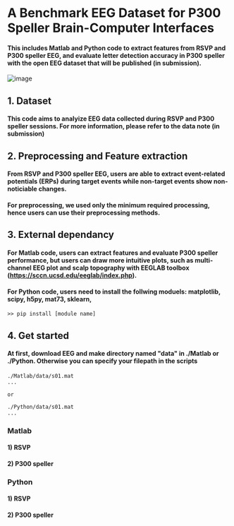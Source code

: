 # A Benchmark EEG Dataset for P300 Speller Brain-Computer Interfaces
 
 #### This includes Matlab and Python code to extract features from RSVP and P300 speller EEG, and evaluate letter detection accuracy in P300 speller with the open EEG dataset that will be published (in submission).
 ![image](https://user-images.githubusercontent.com/34480950/141660475-b262803d-b867-4ff1-ad82-59f5a63b0c69.png)

 
 ## 1. Dataset
 #### This code aims to analyize EEG data collected during RSVP and P300 speller sessions. For more information, please refer to the data note (in submission)
 
 ## 2. Preprocessing and Feature extraction
 #### From RSVP and P300 speller EEG, users are able to extract event-related potentials (ERPs) during target events while non-target events show non-noticiable changes.
 #### For preprocessing, we used only the minimum required processing, hence users can use their preprocessing methods.
 
 ## 3. External dependancy
 #### For Matlab code, users can extract features and evaluate P300 speller performance, but users can draw more intuitive plots, such as multi-channel EEG plot and  scalp topography with EEGLAB toolbox (https://sccn.ucsd.edu/eeglab/index.php).
 #### For Python code, users need to install the follwing moduels: matplotlib, scipy, h5py, mat73, sklearn, 
 ```
 >> pip install [module name]
 ```
 
 ## 4. Get started
 #### At first, download EEG and make directory named "data" in ./Matlab or ./Python. Otherwise you can specify your filepath in the scripts
 ```
 ./Matlab/data/s01.mat
 ...
 
 or
 
 ./Python/data/s01.mat
 ...
 ```
 ### Matlab
 #### 1) RSVP
 #### 2) P300 speller
 
 ### Python
 #### 1) RSVP
 #### 2) P300 speller
